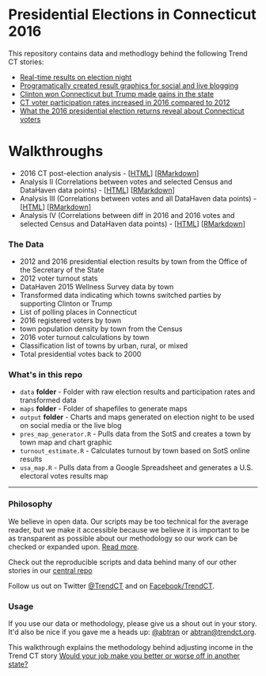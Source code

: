 
# Presidential Elections in Connecticut 2016

This repository contains data and methodlogy behind the following Trend CT stories:

* [Real-time results on election night](https://blogotron.ctmirror.org/election-2016/page/white-house)
* [Programatically created result graphics for social and live blogging](https://blogotron.ctmirror.org/election-2016/)
* [Clinton won Connecticut but Trump made gains in the state](http://trendct.org/2016/11/10/clinton-won-connecticut-but-trump-made-gains-in-the-state/)
* [CT voter participation rates increased in 2016 compared to 2012](http://trendct.org/2016/11/14/voter-participation-rates-increased-for-2016-election-compared-to-2012-in-ct/)
* [What the 2016 presidential election returns reveal about Connecticut voters](http://www.trendct.org)

# Walkthroughs

* 2016 CT post-election analysis - [[HTML](https://trendct-data.github.io/election-2016-r/)] [[RMarkdown](https://github.com/trendct-data/election-2016-r/blob/master/index.Rmd)] 
* Analysis II (Correlations between votes and selected Census and DataHaven data points) - [[HTML](https://trendct-data.github.io/election-2016-r/analysis2.html)] [[RMarkdown](https://github.com/trendct-data/election-2016-r/blob/master/analysis2.Rmd)] 
 * Analysis III (Correlations between votes and all DataHaven data points) - [[HTML](https://trendct-data.github.io/election-2016-r/analysis3.html)] [[RMarkdown](https://github.com/trendct-data/election-2016-r/blob/master/analysis3.Rmd)] 
 * Analysis IV (Correlations between diff in 2016 and 2016 votes and selected Census and DataHaven data points) - [[HTML](https://trendct-data.github.io/election-2016-r/analysis4.html)] [[RMarkdown](https://github.com/trendct-data/election-2016-r/blob/master/analysis4.Rmd)] 
 
### The Data

* 2012 and 2016 presidential election results by town from the Office of the Secretary of the State
* 2012 voter turnout stats
* DataHaven 2015 Wellness Survey data by town
* Transformed data indicating which towns switched parties by supporting Clinton or Trump
* List of polling places in Connecticut
* 2016 registered voters by town
* town population density by town from the Census
* 2016 voter turnout calculations by town
* Classification list of towns by urban, rural, or mixed
* Total presidential votes back to 2000

### What's in this repo

* `data` **folder** - Folder with raw election results and participation rates and transformed data
* `maps` **folder** - Folder of shapefiles to generate maps
* `output` **folder** - Charts and maps generated on election night to be used on social media or the live blog
* `pres_map_generator.R` - Pulls data from the SotS and creates a town by town map and chart graphic
* `turnout_estimate.R` - Calculates turnout by town based on SotS online results
* `usa_map.R` -  Pulls data from a Google Spreadsheet and generates a U.S. electoral votes results map

----

### Philosophy

We believe in open data. Our scripts may be too technical for the average reader, but we make it accessible because we believe it is important to be as transparent as possible about our methodology so our work can be checked or expanded upon. [Read more](http://www.trendct.org/data).

Check out the reproducible scripts and data behind many of our other stories in our [central repo](https://github.com/trendct-data)

Follow us out on Twitter [@TrendCT](http://www.trendct.org) and on [Facebook/TrendCT](https://www.facebook.com/trendct/).

### Usage

If you use our data or methodology, please give us a shout out in your story. It'd also be nice if you gave me a heads up: [@abtran](http://www.twitter.com/abtran) or abtran@trendct.org.

This walkthrough explains the methodology behind adjusting income in the Trend CT story [Would your job make you better or worse off in another state?](http://occupation.trendct.org/)

